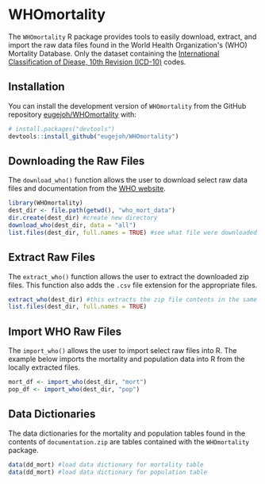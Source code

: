 
<!-- README.md is generated from README.Rmd. Please edit that file -->
WHOmortality
============

<!-- badges: start -->
<!-- badges: end -->
The `WHOmortality` R package provides tools to easily download, extract, and import the raw data files found in the World Health Organization's (WHO) Mortality Database. Only the dataset containing the [International Classification of Diease, 10th Revision (ICD-10)](https://icd.who.int/browse10/2016/en) codes.

Installation
------------

You can install the development version of `WHOmortality` from the GitHub repository [eugejoh/WHOmortality](https://github.com/eugejoh/WHOmortality) with:

``` r
# install.packages("devtools")
devtools::install_github("eugejoh/WHOmortality")
```

Downloading the Raw Files
-------------------------

The `download_who()` function allows the user to download select raw data files and documentation from the [WHO website](https://www.who.int/healthinfo/statistics/mortality_rawdata/en/).

``` r
library(WHOmortality)
dest_dir <- file.path(getwd(), "who_mort_data")
dir.create(dest_dir) #create new directory
download_who(dest_dir, data = "all")
list.files(dest_dir, full.names = TRUE) #see what file were downloaded
```

Extract Raw Files
-----------------

The `extract_who()` function allows the user to extract the downloaded zip files. This function also adds the `.csv` file extension for the appropriate files.

``` r
extract_who(dest_dir) #this extracts the zip file contents in the same directory
list.files(dest_dir, full.names = TRUE)
```

Import WHO Raw Files
--------------------

The `import_who()` allows the user to import select raw files into R. The example below imports the mortality and population data into R from the locally extracted files.

``` r
mort_df <- import_who(dest_dir, "mort")
pop_df <- import_who(dest_dir, "pop")
```

Data Dictionaries
-----------------

The data dictionaries for the mortality and population tables found in the contents of `documentation.zip` are tables contained with the `WHOmortality` package.

``` r
data(dd_mort) #load data dictionary for mortality table
data(dd_mort) #load data dictionary for population table
```
